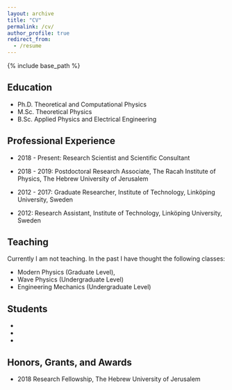 ```yaml
---
layout: archive
title: "CV"
permalink: /cv/
author_profile: true
redirect_from:
  - /resume
---
```


{% include base_path %}

## Education

* Ph.D. Theoretical and Computational Physics
* M.Sc. Theoretical Physics
* B.Sc. Applied Physics and Electrical Engineering 

## Professional Experience 

* 2018 - Present: Research Scientist and Scientific Consultant
  
* 2018 - 2019: Postdoctoral Research Associate, The Racah Institute of Physics, The Hebrew University of Jerusalem 

* 2012 - 2017: Graduate Researcher, Institute of Technology, Linköping University, Sweden

* 2012: Research Assistant, Institute of Technology, Linköping University, Sweden
   
## Teaching    

Currently I am not teaching. In the past I have thought the following classes:

  * Modern Physics (Graduate Level), 
  * Wave Physics (Undergraduate Level)
  * Engineering Mechanics (Undergraduate Level)

## Students

  * 
  * 
  *

## Honors, Grants, and Awards
* 2018 Research Fellowship, The Hebrew University of Jerusalem 

